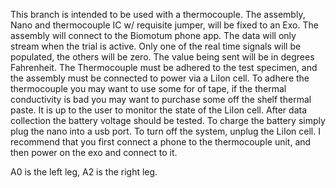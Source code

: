 This branch is intended to be used with a thermocouple. The assembly, Nano and thermocouple IC w/ requisite jumper, will be fixed to an Exo. The assembly will connect to the
Biomotum phone app. The data will only stream when the trial is active. Only one of the real time signals will be populated, the others will be zero. The value being sent will
be in degrees Fahrenheit. The Thermocouple must be adhered to the test specimen, and the assembly must be connected to power via a LiIon cell. To adhere the thermocouple you may want to use some for of tape, if the thermal conductivity is bad you may want to purchase some off the shelf thermal paste. It is up to the user to monitor the state of the LiIon cell. After data collection the battery voltage should be tested. To charge the battery simply plug the nano into a usb port. To turn off the system, unplug the LiIon cell. I recommend that you first connect a phone to the thermocouple unit, and then power on the exo and connect to it.  

A0 is the left leg, A2 is the right leg. 
